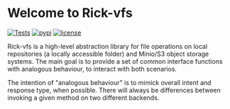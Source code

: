 # Welcome to Rick-vfs

[![Tests](https://github.com/oddbit-project/rick_vfs/workflows/Tests/badge.svg?branch=master)](https://github.com/oddbit-project/rick_vfs/actions)
[![pypi](https://img.shields.io/pypi/v/rick_vfs.svg)](https://pypi.org/project/rick_vfs/)
[![license](https://img.shields.io/pypi/l/rick_vfs.svg)](https://github.com/oddbit-project/rick_vfs/blob/master/LICENSE)

Rick-vfs is a high-level abstraction library for file operations on local repositories (a locally accessible folder) and 
Minio/S3 object storage systems. The main goal is to provide a set of common interface functions with analogous behaviour,
to interact with both scenarios.

The intention of "analogous behaviour" is to mimick overall intent and response type, when possible. There will always
be differences between invoking a given method on two different backends.

